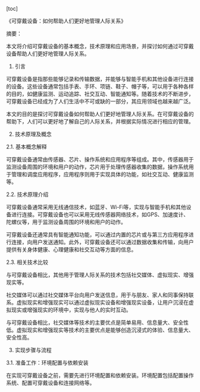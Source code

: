 
[toc]                    
                
                
《可穿戴设备：如何帮助人们更好地管理人际关系》

摘要：

本文将介绍可穿戴设备的基本概念，技术原理和应用场景，并探讨如何通过可穿戴设备帮助人们更好地管理人际关系。

1. 引言

可穿戴设备是指那些能够记录和传输数据，并能够与智能手机和其他设备进行连接的设备。这些设备通常包括手表、手环、项链、鞋子、帽子等，可以用于各种各样的目的，如健康监测、运动追踪、社交互动、智能通知等。随着技术的不断进步，可穿戴设备已经成为了人们生活中不可或缺的一部分，其应用领域也越来越广泛。

本文的目的是探讨可穿戴设备如何帮助人们更好地管理人际关系。在可穿戴设备的帮助下，人们可以更好地了解自己的人际关系，并根据实际情况进行相应的管理。

2. 技术原理及概念

2.1. 基本概念解释

可穿戴设备通常由传感器、芯片、操作系统和应用程序等组成。其中，传感器用于监测设备周围的环境和用户的动作，芯片用于处理传感器收集的数据，操作系统用于管理和调度应用程序，应用程序则用于实现具体的功能，如社交互动、健康监测等。

2.2. 技术原理介绍

可穿戴设备通常采用无线通信技术，如蓝牙、Wi-Fi等，实现与智能手机和其他设备进行连接。可穿戴设备也可以采用无线传感器网络技术，如GPS、加速度计、陀螺仪等，用于监测设备周围的环境和用户的动作。

可穿戴设备还通常具有智能通知功能，可以通过内置的芯片或与第三方应用程序进行连接，向用户发送通知。此外，可穿戴设备还可以通过数据收集和传输，向用户提供有关身体健康、心理健康和社交互动等方面的信息。

2.3. 相关技术比较

与可穿戴设备相比，其他用于管理人际关系的技术包括社交媒体、虚拟现实、增强现实等。

社交媒体可以通过社交媒体平台向用户发送信息，用于与朋友、家人和同事保持联系。虚拟现实和增强现实可以通过虚拟现实设备和增强现实设备，让用户沉浸在虚拟现实或增强现实的环境中，实现与他人的实时互动。

与可穿戴设备相比，社交媒体等技术的主要优点是简单易用、信息量大、安全性低。虚拟现实和增强现实等技术的主要优点是能够创造沉浸式的体验、信息量大、安全性高。

3. 实现步骤与流程

3.1. 准备工作：环境配置与依赖安装

在实现可穿戴设备之前，需要先进行环境配置和依赖安装。环境配置包括配置操作系统、配置可穿戴设备和连接网络等。

